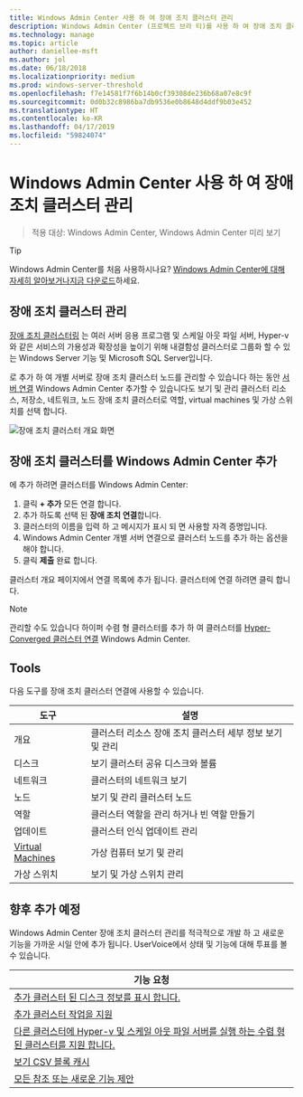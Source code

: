 ```yaml
---
title: Windows Admin Center 사용 하 여 장애 조치 클러스터 관리
description: Windows Admin Center (프로젝트 브라 티)를 사용 하 여 장애 조치 클러스터 관리
ms.technology: manage
ms.topic: article
author: daniellee-msft
ms.author: jol
ms.date: 06/18/2018
ms.localizationpriority: medium
ms.prod: windows-server-threshold
ms.openlocfilehash: f7e14581f7f6b14b0cf39308de236b68a07e8c9f
ms.sourcegitcommit: 0d0b32c8986ba7db9536e0b8648d4ddf9b03e452
ms.translationtype: HT
ms.contentlocale: ko-KR
ms.lasthandoff: 04/17/2019
ms.locfileid: "59824074"
---
```

# <a name="manage-failover-clusters-with-windows-admin-center"></a>Windows Admin Center 사용 하 여 장애 조치 클러스터 관리

>적용 대상: Windows Admin Center, Windows Admin Center 미리 보기

> [!Tip]
> Windows Admin Center를 처음 사용하시나요?
> [Windows Admin Center에 대해 자세히 알아보거나](../understand/windows-admin-center.md)[지금 다운로드](https://aka.ms/windowsadmincenter)하세요.

## <a name="managing-failover-clusters"></a>장애 조치 클러스터 관리
[장애 조치 클러스터링](https://docs.microsoft.com/windows-server/failover-clustering/failover-clustering-overview) 는 여러 서버 응용 프로그램 및 스케일 아웃 파일 서버, Hyper-v와 같은 서비스의 가용성과 확장성을 높이기 위해 내결함성 클러스터로 그룹화 할 수 있는 Windows Server 기능 및 Microsoft SQL Server입니다.

로 추가 하 여 개별 서버로 장애 조치 클러스터 노드를 관리할 수 있습니다 하는 동안 [서버 연결](manage-servers.md) Windows Admin Center 추가할 수 있습니다도 보기 및 관리 클러스터 리소스, 저장소, 네트워크, 노드 장애 조치 클러스터로 역할, virtual machines 및 가상 스위치를 선택 합니다.

![장애 조치 클러스터 개요 화면](../media/manage-failover-clusters/fcm-overview.png)

## <a name="adding-a-failover-cluster-to-windows-admin-center"></a>장애 조치 클러스터를 Windows Admin Center 추가
에 추가 하려면 클러스터를 Windows Admin Center:

1. 클릭 **+ 추가** 모든 연결 합니다.
2. 추가 하도록 선택 된 **장애 조치 연결**합니다.
3. 클러스터의 이름을 입력 하 고 메시지가 표시 되 면 사용할 자격 증명입니다.
4. Windows Admin Center 개별 서버 연결으로 클러스터 노드를 추가 하는 옵션을 해야 합니다.
5. 클릭 **제출** 완료 합니다.

클러스터 개요 페이지에서 연결 목록에 추가 됩니다. 클러스터에 연결 하려면 클릭 합니다.

> [!NOTE]
> 관리할 수도 있습니다 하이퍼 수렴 형 클러스터를 추가 하 여 클러스터를 [Hyper-Converged 클러스터 연결](manage-hyper-converged.md) Windows Admin Center.

## <a name="tools"></a>Tools

다음 도구를 장애 조치 클러스터 연결에 사용할 수 있습니다.

| 도구 | 설명 |
| ---- | ----------- |
| 개요 | 클러스터 리소스 장애 조치 클러스터 세부 정보 보기 및 관리 |
| 디스크 | 보기 클러스터 공유 디스크와 볼륨 |
| 네트워크 | 클러스터의 네트워크 보기 |
| 노드 | 보기 및 관리 클러스터 노드 |
| 역할 | 클러스터 역할을 관리 하거나 빈 역할 만들기 |
| 업데이트 | 클러스터 인식 업데이트 관리 |
| [Virtual Machines](manage-virtual-machines.md) | 가상 컴퓨터 보기 및 관리 |
| 가상 스위치 | 보기 및 가상 스위치 관리 |

## <a name="more-coming"></a>향후 추가 예정

Windows Admin Center 장애 조치 클러스터 관리를 적극적으로 개발 하 고 새로운 기능을 가까운 시일 안에 추가 됩니다. UserVoice에서 상태 및 기능에 대해 투표를 볼 수 있습니다.

|기능 요청|
|-------|
| [추가 클러스터 된 디스크 정보를 표시 합니다.](https://windowsserver.uservoice.com/forums/295071-management-tools/suggestions/31740424--cluster-more-disk-info-in-failover-cluster-manag) |
| [추가 클러스터 작업을 지원](https://windowsserver.uservoice.com/forums/295071-management-tools/suggestions/33558076--fcm-full-csv-management-cycle-in-one-place) |
| [다른 클러스터에 Hyper-v 및 스케일 아웃 파일 서버를 실행 하는 수렴 형된 클러스터를 지원 합니다.](https://windowsserver.uservoice.com/forums/295071-management-tools/suggestions/31729741--cluster-support-for-converged-architecture) |
| [보기 CSV 블록 캐시](https://windowsserver.uservoice.com/forums/295071-management-tools/suggestions/31669477--cluster-csv-block-cache) |
| [모든 참조 또는 새로운 기능 제안](https://windowsserver.uservoice.com/forums/295071/filters/top?category_id=319162&query=%5Bcluster%5D) |